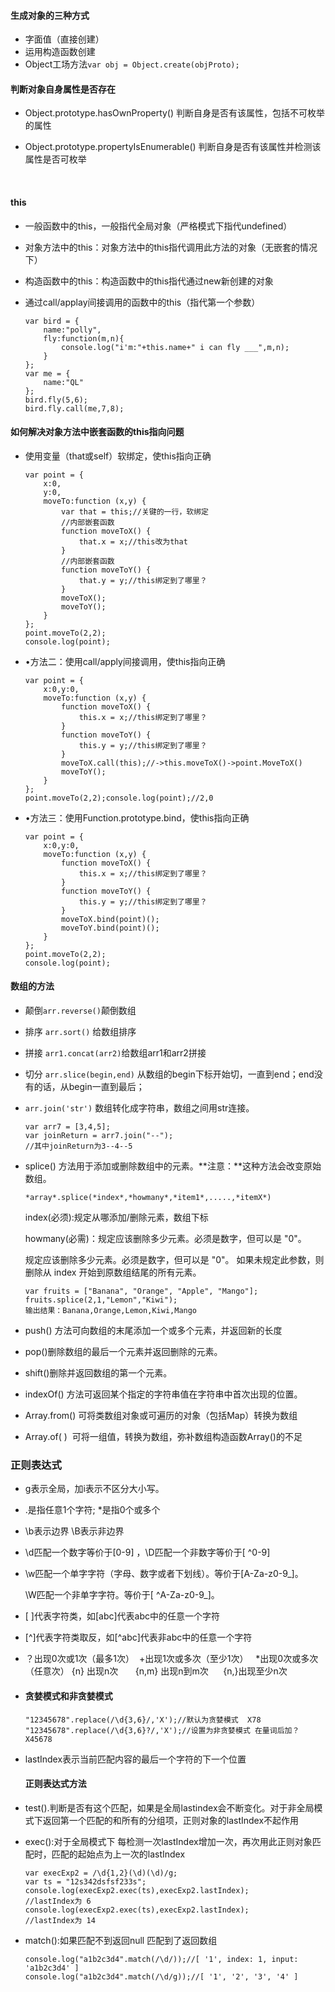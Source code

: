 #### 生成对象的三种方式

- 字面值（直接创建）
- 运用构造函数创建
- Object工场方法`var obj = Object.create(objProto);`

#### 判断对象自身属性是否存在

-  Object.prototype.hasOwnProperty() 判断自身是否有该属性，包括不可枚举的属性

-  Object.prototype.propertyIsEnumerable() 判断自身是否有该属性并检测该属性是否可枚举

     ​

#### this

- 一般函数中的this，一般指代全局对象（严格模式下指代undefined）

- 对象方法中的this：对象方法中的this指代调用此方法的对象（无嵌套的情况下）

- 构造函数中的this：构造函数中的this指代通过new新创建的对象

- 通过call/applay间接调用的函数中的this（指代第一个参数）

  ```
  var bird = {
      name:"polly",
      fly:function(m,n){
          console.log("i'm:"+this.name+" i can fly ___",m,n);
      }
  };
  var me = {
      name:"QL"
  };
  bird.fly(5,6);
  bird.fly.call(me,7,8);
  ```

#### 如何解决对象方法中嵌套函数的this指向问题

- 使用变量（that或self）软绑定，使this指向正确

  ```
  var point = {
      x:0,
      y:0,
      moveTo:function (x,y) {
          var that = this;//关键的一行，软绑定
          //内部嵌套函数
          function moveToX() {
              that.x = x;//this改为that
          }
          //内部嵌套函数
          function moveToY() {
              that.y = y;//this绑定到了哪里？
          }
          moveToX();
          moveToY();
      }
  };
  point.moveTo(2,2);
  console.log(point);
  ```

- •方法二：使用call/apply间接调用，使this指向正确

  ```
  var point = {
      x:0,y:0,
      moveTo:function (x,y) {
          function moveToX() {
              this.x = x;//this绑定到了哪里？
          }
          function moveToY() {
              this.y = y;//this绑定到了哪里？
          }
          moveToX.call(this);//->this.moveToX()->point.MoveToX()
          moveToY();
      }
  };
  point.moveTo(2,2);console.log(point);//2,0
  ```


- •方法三：使用Function.prototype.bind，使this指向正确

  ```
  var point = {
      x:0,y:0,
      moveTo:function (x,y) {
          function moveToX() {
              this.x = x;//this绑定到了哪里？
          }
          function moveToY() {
              this.y = y;//this绑定到了哪里？
          }
          moveToX.bind(point)();
          moveToY.bind(point)();
      }
  };
  point.moveTo(2,2);
  console.log(point);
  ```

#### 数组的方法

- 颠倒`arr.reverse()`颠倒数组

- 排序  `arr.sort()` 给数组排序

- 拼接 `arr1.concat(arr2)`给数组arr1和arr2拼接

- 切分 `arr.slice(begin,end)`  从数组的begin下标开始切，一直到end；end没有的话，从begin一直到最后；

- `arr.join('str')` 数组转化成字符串，数组之间用str连接。

  ```
  var arr7 = [3,4,5];
  var joinReturn = arr7.join("--");
  //其中joinReturn为3--4--5 
  ```

- splice() 方法用于添加或删除数组中的元素。**注意：**这种方法会改变原始数组。

  `*array*.splice(*index*,*howmany*,*item1*,.....,*itemX*)`

  index(必须):规定从哪添加/删除元素，数组下标

  howmany(必需)：规定应该删除多少元素。必须是数字，但可以是 "0"。

  规定应该删除多少元素。必须是数字，但可以是 "0"。
  如果未规定此参数，则删除从 index 开始到原数组结尾的所有元素。

  ```
  var fruits = ["Banana", "Orange", "Apple", "Mango"];
  fruits.splice(2,1,"Lemon","Kiwi");
  输出结果：Banana,Orange,Lemon,Kiwi,Mango
  ```

- push() 方法可向数组的末尾添加一个或多个元素，并返回新的长度

- pop()删除数组的最后一个元素并返回删除的元素。

- shift()删除并返回数组的第一个元素。

- indexOf() 方法可返回某个指定的字符串值在字符串中首次出现的位置。

- Array.from() 可将类数组对象或可遍历的对象（包括Map）转换为数组

- Array.of( )  可将一组值，转换为数组，弥补数组构造函数Array()的不足


### 正则表达式

- g表示全局，加i表示不区分大小写。

- .是指任意1个字符; *是指0个或多个

- \b表示边界   \B表示非边界

- \d匹配一个数字等价于[0-9] ，\D匹配一个非数字等价于[ ^0-9]

- \w匹配一个单字字符（字母、数字或者下划线）。等价于[A-Za-z0-9_]。

  \W匹配一个非单字字符。等价于[ ^A-Za-z0-9_]。

- [ ]代表字符类，如[abc]代表abc中的任意一个字符

- [^]代表字符类取反，如[^abc]代表非abc中的任意一个字符

- ？出现0次或1次（最多1次）  +出现1次或多次（至少1次）   *出现0次或多次（任意次）
  {n} 出现n次       {n,m} 出现n到m次      {n,}出现至少n次

- #### 贪婪模式和非贪婪模式

  ```
  "12345678".replace(/\d{3,6}/,'X');//默认为贪婪模式  X78
  "12345678".replace(/\d{3,6}?/,'X');//设置为非贪婪模式 在量词后加？X45678
  ```

- lastIndex表示当前匹配内容的最后一个字符的下一个位置

  #### 正则表达式方法

- test().判断是否有这个匹配，如果是全局lastindex会不断变化。对于非全局模式下返回第一个匹配的和所有的分组项，正则对象的lastIndex不起作用


- exec():对于全局模式下 每检测一次lastIndex增加一次，再次用此正则对象匹配时，匹配的起始点为上一次的lastIndex

  ```
  var execExp2 = /\d{1,2}(\d)(\d)/g;
  var ts = "12s342dsfsf233s";
  console.log(execExp2.exec(ts),execExp2.lastIndex);
  //lastIndex为 6
  console.log(execExp2.exec(ts),execExp2.lastIndex);
  //lastIndex为 14
  ```

- match():如果匹配不到返回null 匹配到了返回数组

  ```
  console.log("a1b2c3d4".match(/\d/));//[ '1', index: 1, input: 'a1b2c3d4' ]
  console.log("a1b2c3d4".match(/\d/g));//[ '1', '2', '3', '4' ]
  ```

  ​

  ​

  ​

  ​